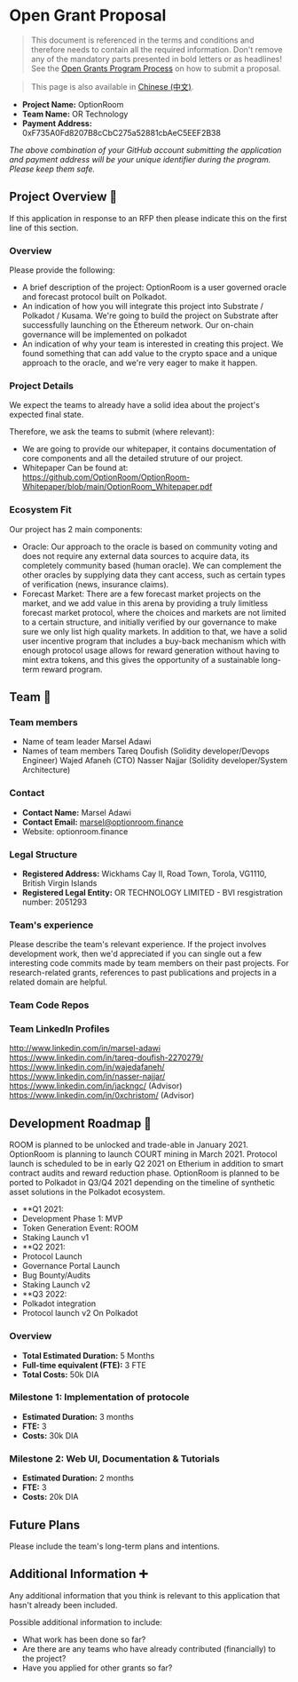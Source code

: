 # Open Grant Proposal

> This document is referenced in the terms and conditions and therefore needs to contain all the required information. Don't remove any of the mandatory parts presented in bold letters or as headlines! See the [Open Grants Program Process](https://github.com/w3f/Open-Grants-Program/blob/master/README_2.md) on how to submit a proposal.

> This page is also available in [Chinese (中文)](./application-template-cn.md).

* **Project Name:** OptionRoom
* **Team Name:** OR Technology
* **Payment Address:** 0xF735A0Fd8207B8cCbC275a52881cbAeC5EEF2B38

*The above combination of your GitHub account submitting the application and payment address will be your unique identifier during the program. Please keep them safe.*

## Project Overview :page_facing_up: 
If this application in response to an RFP then please indicate this on the first line of this section.

### Overview

Please provide the following:
  * A brief description of the project:
  OptionRoom is a user governed oracle and forecast protocol built on Polkadot.
  * An indication of how you will integrate this project into Substrate / Polkadot / Kusama.
  We're going to build the project on Substrate after successfully launching on the Ethereum network. Our on-chain governance will be implemented on polkadot
  * An indication of why your team is interested in creating this project.
  We found something that can add value to the crypto space and a unique approach to the oracle, and we're very eager to make it happen. 

### Project Details 
We expect the teams to already have a solid idea about the project's expected final state.

Therefore, we ask the teams to submit (where relevant):
* We are going to provide our whitepaper, it contains documentation of core components and all the detailed struture of our project.
* Whitepaper Can be found at: 
https://github.com/OptionRoom/OptionRoom-Whitepaper/blob/main/OptionRoom_Whitepaper.pdf

### Ecosystem Fit 
Our project has 2 main components:
* Oracle:
    Our approach to the oracle is based on community voting and does not require any external data sources to acquire data, its completely community based (human oracle). We can complement the other oracles by supplying data they cant access, 
    such as certain types of verification (news, insurance claims). 
* Forecast Market:
    There are a few forecast market projects on the market, and we add value in this arena by providing a truly limitless forecast market protocol, where the choices and markets are not limited to a certain structure, 
    and initially verified by our governance to make sure we only list high quality markets. In addition to that, we have a solid user incentive program that includes a buy-back mechanism which with enough protocol 
    usage allows for reward generation without having to mint extra tokens, and this gives the opportunity of a sustainable long-term reward program.


## Team :busts_in_silhouette:

### Team members
* Name of team leader
Marsel Adawi
* Names of team members	
Tareq Doufish (Solidity developer/Devops Engineer)
Wajed Afaneh (CTO)
Nasser Najjar (Solidity developer/System Architecture)

### Contact
* **Contact Name:** Marsel Adawi
* **Contact Email:** marsel@optionroom.finance
* Website: optionroom.finance

### Legal Structure 
* **Registered Address:** Wickhams Cay II, Road Town, Torola, VG1110, British Virgin Islands
* **Registered Legal Entity:** OR TECHNOLOGY LIMITED - BVI resgistration number: 2051293

### Team's experience
Please describe the team's relevant experience.  If the project involves development work, then we'd appreciated if you can single out a few interesting code commits made by team members on their past projects. For research-related grants, references to past publications and projects in a related domain are helpful.  

### Team Code Repos

### Team LinkedIn Profiles
http://www.linkedin.com/in/marsel-adawi
https://www.linkedin.com/in/tareq-doufish-2270279/
https://www.linkedin.com/in/wajedafaneh/
https://www.linkedin.com/in/nasser-najjar/
https://www.linkedin.com/in/jackngc/ (Advisor)
https://www.linkedin.com/in/0xchristom/ (Advisor)

## Development Roadmap :nut_and_bolt: 

ROOM is planned to be unlocked and trade-able in January 2021. OptionRoom is planning to launch COURT mining in March 2021. Protocol launch is scheduled to be in early Q2 2021 on Etherium in addition to smart contract audits and reward reduction phase. OptionRoom is planned to be ported to Polkadot in Q3/Q4 2021 depending on the timeline of synthetic asset solutions in the Polkadot ecosystem.

* **Q1 2021:
* Development Phase 1: MVP
* Token Generation Event: ROOM
* Staking Launch v1
* **Q2 2021:
* Protocol Launch
* Governance Portal Launch
* Bug Bounty/Audits
* Staking Launch v2
* **Q3 2022:
* Polkadot integration
* Protocol launch v2 On Polkadot

### Overview
* **Total Estimated Duration:** 5 Months
* **Full-time equivalent (FTE):**  3 FTE
* **Total Costs:** 50k DIA

### Milestone 1: Implementation of protocole
* **Estimated Duration:** 3 months
* **FTE:**  3
* **Costs:** 30k DIA

### Milestone 2: Web UI, Documentation & Tutorials
* **Estimated Duration:** 2 months
* **FTE:**  3
* **Costs:** 20k DIA

## Future Plans
Please include the team's long-term plans and intentions.

## Additional Information :heavy_plus_sign: 
Any additional information that you think is relevant to this application that hasn't already been included.

Possible additional information to include:
* What work has been done so far?
* Are there are any teams who have already contributed (financially) to the project?
* Have you applied for other grants so far?
